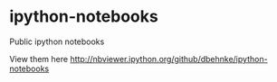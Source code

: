 ipython-notebooks
=================

Public ipython notebooks

View them here http://nbviewer.ipython.org/github/dbehnke/ipython-notebooks
